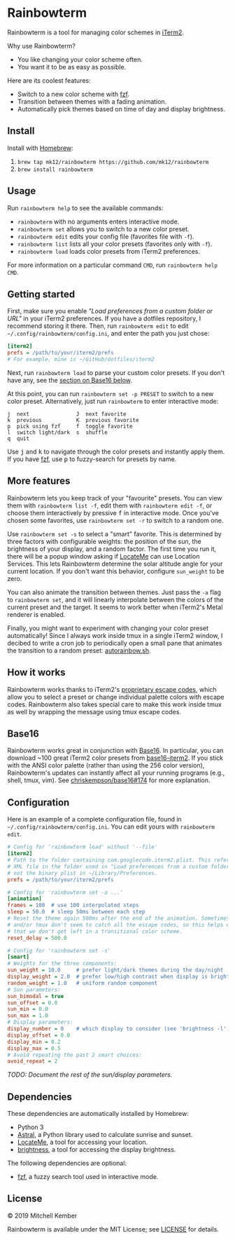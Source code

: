 # Rainbowterm

Rainbowterm is a tool for managing color schemes in [iTerm2][i2].

Why use Rainbowterm?

- You like changing your color scheme often.
- You want it to be as easy as possible.

Here are its coolest features:

- Switch to a new color scheme with [fzf][fzf].
- Transition between themes with a fading animation.
- Automatically pick themes based on time of day and display brightness.

## Install

Install with [Homebrew][hb]:

1. `brew tap mk12/rainbowterm https://github.com/mk12/rainbowterm`
2. `brew install rainbowterm`

## Usage

Run `rainbowterm help` to see the available commands:

- `rainbowterm` with no arguments enters interactive mode.
- `rainbowterm set` allows you to switch to a new color preset.
- `rainbowterm edit` edits your config file (favorites file with `-f`).
- `rainbowterm list` lists all your color presets (favorites only with `-f`).
- `rainbowterm load` loads color presets from iTerm2 preferences.

For more information on a particular command `CMD`, run `rainbowterm help CMD`.

## Getting started

First, make sure you enable _"Load preferences from a custom folder or URL"_ in your iTerm2 preferences. If you have a dotfiles repository, I recommend storing it there. Then, run `rainbowterm edit` to edit `~/.config/rainbowterm/config.ini`, and enter the path you just chose:

```ini
[iterm2]
prefs = /path/to/your/iterm2/prefs
# For example, mine is ~/GitHub/dotfiles/iterm2
```

Next, run `rainbowterm load` to parse your custom color presets. If you don't have any, see the [section on Base16 below](#base16).

At this point, you can run `rainbowterm set -p PRESET` to switch to a new color preset. Alternatively, just run `rainbowterm` to enter interactive mode:

```
j  next               J  next favorite
k  previous           K  previous favorite
p  pick using fzf     f  toggle favorite
l  switch light/dark  s  shuffle
q  quit
```

Use <kbd>j</kbd> and <kbd>k</kbd> to navigate through the color presets and instantly apply them. If you have [fzf][fzf], use <kbd>p</kbd> to fuzzy-search for presets by name.

## More features

Rainbowterm lets you keep track of your "favourite" presets. You can view them with `rainbowterm list -f`, edit them with `rainbowterm edit -f`, or choose them interactively by pressive <kbd>f</kbd> in interactive mode. Once you've chosen some favorites, use `rainbowterm set -r` to switch to a random one.

Use `rainbowterm set -s` to select a "smart" favorite. This is determined by three factors with configurable weights: the position of the sun, the brightness of your display, and a random factor. The first time you run it, there will be a popup window asking if [LocateMe][lm] can use Location Services. This lets Rainbowterm determine the solar altitude angle for your current location. If you don't want this behavior, configure `sun_weight` to be zero.

You can also animate the transition between themes. Just pass the `-a` flag to `rainbowterm set`, and it will linearly interpolate between the colors of the current preset and the target. It seems to work better when iTerm2's Metal renderer is enabled.

Finally, you might want to experiment with changing your color preset automatically! Since I always work inside tmux in a single iTerm2 window, I decibed to write a cron job to periodically open a small pane that animates the transition to a random preset: [autorainbow.sh][ar].

## How it works

Rainbowterm works thanks to iTerm2's [proprietary escape codes][esc], which allow you to select a preset or change individual palette colors with escape codes. Rainbowterm also takes special care to make this work inside tmux as well by wrapping the message using tmux escape codes.

## Base16

Rainbowterm works great in conjunction with [Base16][b16]. In particular, you can download ~100 great iTerm2 color presets from [base16-iterm2][b16i2]. If you stick with the ANSI color palette (rather than using the 256 color version), Rainbowterm's updates can instantly affect all your running programs (e.g., shell, tmux, vim). See [chriskempson/base16#174](https://github.com/chriskempson/base16/issues/174) for more explanation.

## Configuration

Here is an example of a complete configuration file, found in `~/.config/rainbowterm/config.ini`. You can edit yours with `rainbowterm edit`.

```ini
# Config for 'rainbowterm load' without '--file'
[iterm2]
# Path to the folder containing com.googlecode.iterm2.plist. This refers to the
# XML file in the folder used in "Load preferences from a custom folder or URL",
# not the binary plist in ~/Library/Preferences.
prefs = /path/to/your/iterm2/prefs

# Config for 'rainbowterm set -a ...'
[animation]
frames = 100  # use 100 interpolated steps
sleep = 50.0  # sleep 50ms between each step
# Reset the theme again 500ms after the end of the animation. Sometimes iTerm2
# and/or tmux don't seem to catch all the escape codes, so this helps ensure
# that we don't get left in a transitional color scheme.
reset_delay = 500.0

# Config for 'rainbowterm set -s'
[smart]
# Weights for the three components:
sun_weight = 10.0     # prefer light/dark themes during the day/night
display_weight = 2.0  # prefer low/high contrast when display is bright/dim
random_weight = 1.0   # uniform random component
# Sun parameters:
sun_bimodal = true
sun_offset = 0.0
sun_min = 0.0
sun_max = 1.0
# Display parameters:
display_number = 0    # which display to consider (see 'brightness -l')
display_offset = 0.0
display_min = 0.2
display_max = 0.5
# Avoid repeating the past 2 smart choices:
avoid_repeat = 2
```

_TODO: Document the rest of the sun/display parameters._

## Dependencies

These dependencies are automatically installed by Homebrew:

- Python 3
- [Astral][as], a Python library used to calculate sunrise and sunset.
- [LocateMe][lm], a tool for accessing your location.
- [brightness][br], a tool for accessing the display brightness.

The following dependencies are optional:

- [fzf][fzf], a fuzzy search tool used in interactive mode.

## License

© 2019 Mitchell Kember

Rainbowterm is available under the MIT License; see [LICENSE](LICENSE.md) for details.

[ar]: https://github.com/mk12/scripts/blob/master/autorainbow.sh
[as]: https://github.com/sffjunkie/astral
[b16]: http://chriskempson.com/projects/base16
[b16i2]: https://github.com/martinlindhe/base16-iterm2
[br]: https://github.com/nriley/brightness
[esc]: https://www.iterm2.com/documentation-escape-codes.html
[fzf]: https://github.com/junegunn/fzf
[hb]: https://brew.sh
[i2]: https://iterm2.com
[lm]: https://iharder.sourceforge.io/current/macosx/locateme
